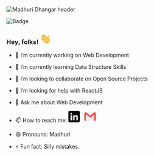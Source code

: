 ![Madhuri Dhangar header](https://github.com/madhuridhangar/madhuridhangar/blob/main/octacat.gif)

![Badge](https://img.shields.io/github/watchers/madhuridhangar/madhuridhangar?label=Profile-views&style=social)
### Hey, folks! <img src="https://github.com/madhuridhangar/madhuridhangar/blob/main/wave.gif" width="30px">

<!--
**madhuridhangar/madhuridhangar** is a ✨ _special_ ✨ repository because its `README.md` (this file) appears on your GitHub profile.

Here are some ideas to get you started:-->

- 🔭 I’m currently working on Web Development
- 🌱 I’m currently learning Data Structure Skills
- 👯 I’m looking to collaborate on Open Source Projects
- 🤔 I’m looking for help with ReactJS
- 💬 Ask me about Web Development
- 📫 How to reach me:   <a href="https://www.linkedin.com/in/dhangar-madhuri"><img height="30" src="https://github.com/madhuridhangar/madhuridhangar/blob/main/linkedin.png"></a>&nbsp;&nbsp;
      <a href= "mailto:madhuridhangar11@gmail.com"> <img height="30" src="https://github.com/madhuridhangar/madhuridhangar/blob/main/gmail.png"></a>&nbsp;&nbsp;

- 😄 Pronouns: Madhuri
- ⚡ Fun fact: Silly mistakes.
